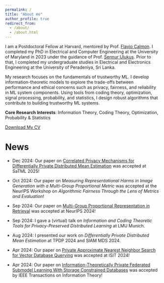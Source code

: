 ```yaml
---
permalink: /
title: "About me"
author_profile: true
redirect_from: 
  - /about/
  - /about.html
---
```


I am a Postdoctoral Fellow at Harvard, mentored by Prof. [Flavio Calmon](https://people.seas.harvard.edu/~flavio/). I completed my PhD in Electrical and Computer Engineering at the University of Maryland in 2023 under the guidance of Prof. [Sennur Ulukus](https://user.eng.umd.edu/~ulukus/). Prior to that, I completed my undergraduate studies in Electrical and Electronics Engineering at the University of Peradeniya, Sri Lanka.

My research focuses on the fundamentals of trustworthy ML. I develop information-theoretic models to explore the trade-offs between performance and ethical concerns such as privacy, fairness, and reliability in ML system components. Using tools from coding theory, optimization, signal processing, probability, and statistics, I design robust algorithms that contribute to building trustworthy ML systems.

**Core Research Interests**: Information Theory, Coding Theory, Optimization, Probability & Statistics

[Download My CV](assets/cv.pdf)

News
======

- Dec 2024: Our paper on [Correlated Privacy Mechanisms for Differentially Private Distributed Mean Estimation](https://arxiv.org/pdf/2407.03289) was accepted at SaTML 2025!

- Oct 2024: Our paper on *Measuring Representational Harms in Image
Generation with a Multi-Group Proportional Metric* was accepted at the NeurIPS Workshop on *Algorithmic Fairness Through the Lens of Metrics and Evaluation*!

- Sep 2024: Our paper on [Multi-Group Proportional Representation in Retrieval](https://arxiv.org/pdf/2407.08571) was accepted at NeurIPS 2024!

- Sep 2024: I gave a (virtual) talk on *Information and Coding Theoretic Tools for Privacy-Preserved Distributed Learning* at LMU Munich.

- Aug 2024: I presented our work on *Differentially Private Distributed Mean Estimation* at TPDP 2024 and SIAM MDS 2024.

- Apr 2024: Our paper on [Private Approximate Nearest Neighbor Search for Vector Database Querying](https://ieeexplore.ieee.org/abstract/document/10619146) was accepted at ISIT 2024!

- Apr 2024: Our paper on [Information-Theoretically Private Federated Submodel Learning With Storage Constrained Databases](https://ieeexplore.ieee.org/abstract/document/10521588) was accepted by IEEE Transactions on Information Theory!




